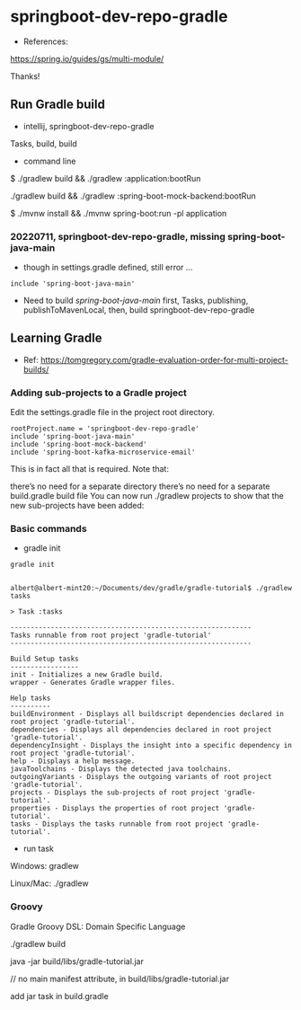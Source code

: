 # springboot-dev-repo-gradle

- References:

https://spring.io/guides/gs/multi-module/

Thanks!


## Run Gradle build

- intellij, springboot-dev-repo-gradle

Tasks, build, build

- command line

$ ./gradlew build && ./gradlew :application:bootRun


./gradlew build && ./gradlew :spring-boot-mock-backend:bootRun

$ ./mvnw install && ./mvnw spring-boot:run -pl application

### 20220711, springboot-dev-repo-gradle, missing spring-boot-java-main

- though in settings.gradle defined, still error ...

```
include 'spring-boot-java-main'
```

- Need to build _spring-boot-java-main_ first, Tasks, publishing, publishToMavenLocal, then, build springboot-dev-repo-gradle

## Learning Gradle

- Ref:
  https://tomgregory.com/gradle-evaluation-order-for-multi-project-builds/

### Adding sub-projects to a Gradle project

Edit the settings.gradle file in the project root directory. 

```
rootProject.name = 'springboot-dev-repo-gradle'
include 'spring-boot-java-main'
include 'spring-boot-mock-backend'
include 'spring-boot-kafka-microservice-email'
```
This is in fact all that is required. Note that:

there’s no need for a separate directory
there’s no need for a separate build.gradle build file
You can now run ./gradlew projects to show that the new sub-projects have been added:


### Basic commands

- gradle init

```
gradle init


albert@albert-mint20:~/Documents/dev/gradle/gradle-tutorial$ ./gradlew tasks

> Task :tasks

------------------------------------------------------------
Tasks runnable from root project 'gradle-tutorial'
------------------------------------------------------------

Build Setup tasks
-----------------
init - Initializes a new Gradle build.
wrapper - Generates Gradle wrapper files.

Help tasks
----------
buildEnvironment - Displays all buildscript dependencies declared in root project 'gradle-tutorial'.
dependencies - Displays all dependencies declared in root project 'gradle-tutorial'.
dependencyInsight - Displays the insight into a specific dependency in root project 'gradle-tutorial'.
help - Displays a help message.
javaToolchains - Displays the detected java toolchains.
outgoingVariants - Displays the outgoing variants of root project 'gradle-tutorial'.
projects - Displays the sub-projects of root project 'gradle-tutorial'.
properties - Displays the properties of root project 'gradle-tutorial'.
tasks - Displays the tasks runnable from root project 'gradle-tutorial'.

```

- run task

Windows: gradlew <task-name>

Linux/Mac: ./gradlew <task-name>


### Groovy

Gradle Groovy DSL: Domain Specific Language

./gradlew build

java -jar build/libs/gradle-tutorial.jar

// no main manifest attribute, in build/libs/gradle-tutorial.jar

add jar task in build.gradle


